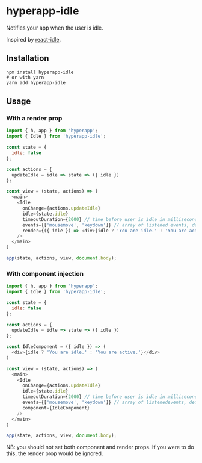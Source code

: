 # hyperapp-idle

Notifies your app when the user is idle.

Inspired by [react-idle](https://github.com/ReactTraining/react-idle).

## Installation

```
npm install hyperapp-idle
# or with yarn
yarn add hyperapp-idle
```

## Usage

### With a render prop

```js
import { h, app } from 'hyperapp';
import { Idle } from 'hyperapp-idle';

const state = {
  idle: false
};

const actions = {
  updateIdle = idle => state => ({ idle })
};

const view = (state, actions) => (
  <main>
    <Idle
      onChange={actions.updateIdle}
      idle={state.idle}
      timeoutDuration={2000} // time before user is idle in milliseconds, defaults to 1000
      events={['mousemove', 'keydown']} // array of listened events, defaults to ['mousemove', 'mousedown', 'keydown', 'touchstart', 'scroll']
      render={({ idle }) => <div>{idle ? 'You are idle.' : 'You are active.'}</div>}
    />
  </main>
)

app(state, actions, view, document.body);
```

### With component injection

```js
import { h, app } from 'hyperapp';
import { Idle } from 'hyperapp-idle';

const state = {
  idle: false
};

const actions = {
  updateIdle = idle => state => ({ idle })
};

const IdleComponent = ({ idle }) => (
  <div>{idle ? 'You are idle.' : 'You are active.'}</div>
)

const view = (state, actions) => (
  <main>
    <Idle
      onChange={actions.updateIdle}
      idle={state.idle}
      timeoutDuration={2000} // time before user is idle in milliseconds, defaults to 1000
      events={['mousemove', 'keydown']} // array of listenedevents, defaults to ['mousemove', 'mousedown', 'keydown', 'touchstart', 'scroll']
      component={IdleComponent}
    />
  </main>
)

app(state, actions, view, document.body);
```

NB: you should not set both component and render props. If you were to do this, the render prop would be ignored.
